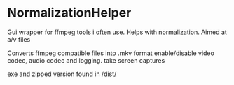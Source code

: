 # NormalizationHelper
Gui wrapper for ffmpeg tools i often use.
Helps with normalization. Aimed at a/v files

Converts ffmpeg compatible files into .mkv format
enable/disable video codec, audio codec and logging.
take screen captures

exe and zipped version found in /dist/
